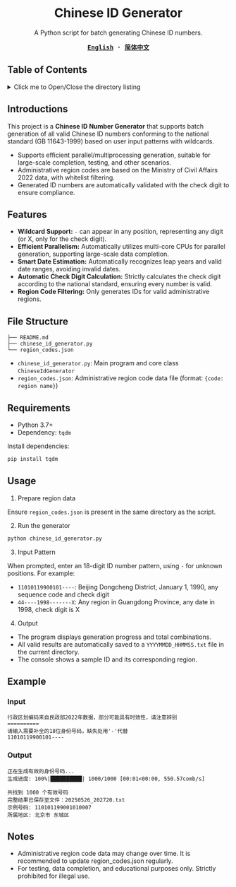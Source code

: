 <div align="center">
  <h1>Chinese ID Generator</h1>

  <p>
    A Python script for batch generating Chinese ID numbers.
  </p>

  <div>
  <strong>
  <samp>

  [English](README.md) · [简体中文](README.zh-CN.md)

  </samp>
  </strong>
  </div>
</div>

## Table of Contents

<details>
  <summary>
    Click me to Open/Close the directory listing
  </summary>

- [Table of Contents](#table-of-contents)
- [Introductions](#introductions)
- [Features](#features)
- [File Structure](#file-structure)
- [Requirements](#requirements)
- [Usage](#usage)
- [Example](#example)
  - [Input](#input)
  - [Output](#output)
- [Notes](#notes)
</details>

## Introductions

This project is a **Chinese ID Number Generator** that supports batch generation of all valid Chinese ID numbers conforming to the national standard (GB 11643-1999) based on user input patterns with wildcards.

- Supports efficient parallel/multiprocessing generation, suitable for large-scale completion, testing, and other scenarios.
- Administrative region codes are based on the Ministry of Civil Affairs 2022 data, with whitelist filtering.
- Generated ID numbers are automatically validated with the check digit to ensure compliance.

## Features

- **Wildcard Support:** `-` can appear in any position, representing any digit (or X, only for the check digit).
- **Efficient Parallelism:** Automatically utilizes multi-core CPUs for parallel generation, supporting large-scale data completion.
- **Smart Date Estimation:** Automatically recognizes leap years and valid date ranges, avoiding invalid dates.
- **Automatic Check Digit Calculation:** Strictly calculates the check digit according to the national standard, ensuring every number is valid.
- **Region Code Filtering:** Only generates IDs for valid administrative regions.

## File Structure

```
├── README.md
├── chinese_id_generator.py
└── region_codes.json
```

- `chinese_id_generator.py`: Main program and core class `ChineseIdGenerator`
- `region_codes.json`: Administrative region code data file (format: `{code: region name}`)

## Requirements

- Python 3.7+
- Dependency: `tqdm`

Install dependencies:

```sh
pip install tqdm
```

## Usage

1. Prepare region data

  Ensure `region_codes.json` is present in the same directory as the script.

2. Run the generator

  ```sh
  python chinese_id_generator.py
  ```

3. Input Pattern

  When prompted, enter an 18-digit ID number pattern, using `-` for unknown positions. For example:

  - `11010119900101----`: Beijing Dongcheng District, January 1, 1990, any sequence code and check digit
  - `44----1998-------X`: Any region in Guangdong Province, any date in 1998, check digit is X

4. Output

  - The program displays generation progress and total combinations.
  - All valid results are automatically saved to a `YYYYMMDD_HHMMSS.txt` file in the current directory.
  - The console shows a sample ID and its corresponding region.

## Example

### Input

```
行政区划编码来自民政部2022年数据，部分可能具有时效性，请注意辨别
==========
请输入需要补全的18位身份号码，缺失处用'-'代替
11010119900101----
```

### Output

```
正在生成有效的身份号码...
生成进度: 100%|██████████| 1000/1000 [00:01<00:00, 550.57comb/s]

共找到 1000 个有效号码
完整结果已保存至文件：20250526_202720.txt
示例号码: 110101199001010007
所属地区: 北京市 东城区
```

## Notes

- Administrative region code data may change over time. It is recommended to update region_codes.json regularly.
- For testing, data completion, and educational purposes only. Strictly prohibited for illegal use.
